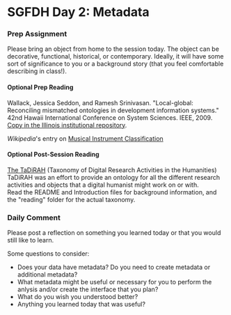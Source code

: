 # SGFDH Day 2: Metadata

### Prep Assignment 

Please bring an object from home to the session today. The object can be decorative, functional, historical, or contemporary. Ideally, it will have some sort of significance to you or a background story (that you feel comfortable describing in class!). 

#### Optional Prep Reading
Wallack, Jessica Seddon, and Ramesh Srinivasan. "Local-global: Reconciling mismatched ontologies in development information systems." 42nd Hawaii International Conference on System Sciences. IEEE, 2009. [Copy in the Illinois institutional repository](https://www.ideals.illinois.edu/bitstream/handle/2142/15202/WallackSrinivasanICONF091.pdf?sequence=2&isAllowed=y). 

*Wikipedia*'s entry on [Musical Instrument Classification](https://en.wikipedia.org/wiki/Musical_instrument_classification)

#### Optional Post-Session Reading
[The TaDiRAH](https://github.com/dhtaxonomy/TaDiRAH) (Taxonomy of Digital Research Activities in the Humanities)  
TaDiRAH was an effort to provide an ontology for all the different research activities and objects that a digital humanist might work on or with.  
Read the README and Introduction files for background information, and the "reading" folder for the actual taxonomy. 

### Daily Comment

Please post a reflection on something you learned today or that you would still like to learn. 

Some questions to consider:

* Does your data have metadata? Do you need to create metadata or additional metadata?
* What metadata might be useful or necessary for you to perform the anlysis and/or create the interface that you plan?
* What do you wish you understood better?
* Anything you learned today that was useful?
